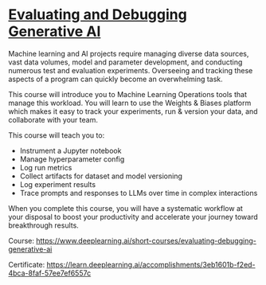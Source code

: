 # [Evaluating and Debugging Generative AI](https://www.deeplearning.ai/short-courses/evaluating-debugging-generative-ai/)
Machine learning and AI projects require managing diverse data sources, vast data volumes, model and parameter development, and conducting numerous test and evaluation experiments. Overseeing and tracking these aspects of a program can quickly become an overwhelming task.

This course will introduce you to Machine Learning Operations tools that manage this workload. You will learn to use the Weights & Biases platform which makes it easy to track your experiments, run & version your data, and collaborate with your team.

This course will teach you to:
- Instrument a Jupyter notebook
- Manage hyperparameter config
- Log run metrics
- Collect artifacts for dataset and model versioning
- Log experiment results
- Trace prompts and responses to LLMs over time in complex interactions

When you complete this course, you will have a systematic workflow at your disposal to boost your productivity and accelerate your journey toward breakthrough results.


Course: https://www.deeplearning.ai/short-courses/evaluating-debugging-generative-ai

Certificate: https://learn.deeplearning.ai/accomplishments/3eb1601b-f2ed-4bca-8faf-57ee7ef6557c

